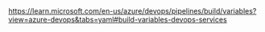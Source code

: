 ## 
https://learn.microsoft.com/en-us/azure/devops/pipelines/build/variables?view=azure-devops&tabs=yaml#build-variables-devops-services